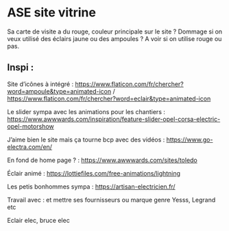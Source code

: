 # ASE site vitrine 


Sa carte de visite a du rouge, couleur principale sur le site ? 
Dommage si on veux utilisé des éclairs jaune ou des ampoules ? A voir si on utilise rouge ou pas.



## Inspi : 

Site d’icônes à intégré : https://www.flaticon.com/fr/chercher?word=ampoule&type=animated-icon / https://www.flaticon.com/fr/chercher?word=eclair&type=animated-icon


Le slider sympa avec les animations pour les chantiers : https://www.awwwards.com/inspiration/feature-slider-opel-corsa-electric-opel-motorshow

J’aime bien le site mais ça tourne bcp avec des vidéos : https://www.go-electra.com/en/

En fond de home page ? : https://www.awwwards.com/sites/toledo

Éclair animé : https://lottiefiles.com/free-animations/lightning


Les petis bonhommes sympa : https://artisan-electricien.fr/


Travail avec : et mettre ses fournisseurs ou marque genre Yesss, Legrand etc


Eclair elec, bruce elec
